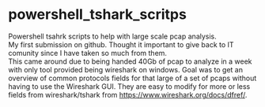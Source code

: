 # powershell_tshark_scritps
Powershell tsahrk scripts to help with large scale pcap analysis.  
My first submission on github. Thought it important to give back to IT comunity since I have taken so much from them.  
This came around due to being handed 40Gb of pcap to analyze in a week with only tool provided being wireshark on windows. Goal was to get an overview of common protocols fields for that large of a set of pcaps without having to use the Wireshark GUI. They are easy to modify for more or less fields from wireshark/tshark from https://www.wireshark.org/docs/dfref/.

